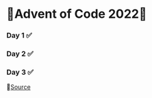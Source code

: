 # 🎄Advent of Code 2022🎄

### Day 1 ✅
### Day 2 ✅
### Day 3 ✅

🌟[Source](https://adventofcode.com/2022)

